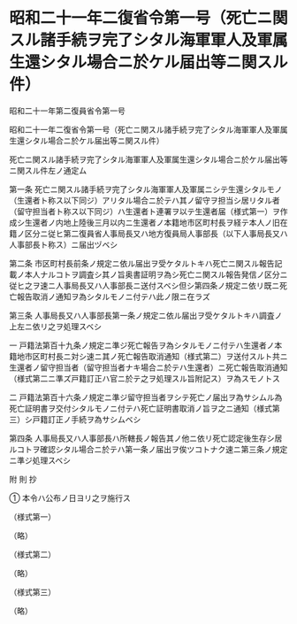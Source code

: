 # 昭和二十一年二復省令第一号（死亡ニ関スル諸手続ヲ完了シタル海軍軍人及軍属生還シタル場合ニ於ケル届出等ニ関スル件）

昭和二十一年第二復員省令第一号

昭和二十一年二復省令第一号（死亡ニ関スル諸手続ヲ完了シタル海軍軍人及軍属生還シタル場合ニ於ケル届出等ニ関スル件）

死亡ニ関スル諸手続ヲ完了シタル海軍軍人及軍属生還シタル場合ニ於ケル届出等ニ関スル件左ノ通定ム

第一条 死亡ニ関スル諸手続ヲ完了シタル海軍軍人及軍属ニシテ生還シタルモノ（生還者ト称ス以下同ジ）アリタル場合ニ於テハ其ノ留守ヲ担当シ居リタル者（留守担当者ト称ス以下同ジ）ハ生還者ト連署ヲ以テ生還者届（様式第一）ヲ作成シ生還者ノ内地上陸後三月以内ニ生還者ノ本籍地市区町村長ヲ経テ本人ノ旧在籍ノ区分ニ従ヒ第二復員省人事局長又ハ地方復員局人事部長（以下人事局長又ハ人事部長ト称ス）ニ届出ヅベシ

第二条 市区町村長前条ノ規定ニ依ル届出ヲ受ケタルトキハ死亡ニ関スル報告記載ノ本人ナルコトヲ調査シ其ノ旨奥書証明ヲ為シ死亡ニ関スル報告発信ノ区分ニ従ヒ之ヲ速ニ人事局長又ハ人事部長ニ送付スベシ但シ第四条ノ規定ニ依リ既ニ死亡報告取消ノ通知ヲ為シタルモノニ付テハ此ノ限ニ在ラズ

第三条 人事局長又ハ人事部長第一条ノ規定ニ依ル届出ヲ受ケタルトキハ調査ノ上左ニ依リ之ヲ処理スベシ

一 戸籍法第百十九条ノ規定ニ準ジ死亡報告ヲ為シタルモノニ付テハ生還者ノ本籍地市区町村長ニ対シ速ニ其ノ死亡報告取消通知（様式第二）ヲ送付スルト共ニ生還者ノ留守担当者（留守担当者ナキ場合ニ於テハ生還者）ニ死亡報告取消通知（様式第二ニ準ズ戸籍訂正ハ官ニ於テ之ヲ処理スル旨附記ス）ヲ為スモノトス

二 戸籍法第百十六条ノ規定ニ準ジ留守担当者ヲシテ死亡ノ届出ヲ為サシムル為死亡証明書ヲ交付シタルモノニ付テハ死亡証明書取消ノ旨ヲ之ニ通知（様式第三）シ戸籍訂正ノ手続ヲ為サシムベシ

第四条 人事局長又ハ人事部長ハ所轄長ノ報告其ノ他ニ依リ死亡認定後生存シ居ルコトヲ確認シタル場合ニ於テハ第一条ノ届出ヲ俟ツコトナク速ニ第三条ノ規定ニ準ジ処理スベシ

附 則 抄

① 本令ハ公布ノ日ヨリ之ヲ施行ス

（様式第一）

（略）

（様式第二）

（略）

（様式第三）

（略）
